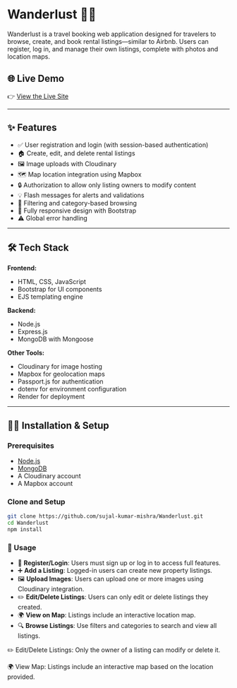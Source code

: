 # Wanderlust 🧳🏡

Wanderlust is a travel booking web application designed for travelers to browse, create, and book rental listings—similar to Airbnb. Users can register, log in, and manage their own listings, complete with photos and location maps.

## 🌐 Live Demo

👉 [View the Live Site](https://wanderlust-vvo1.onrender.com/listings)

---

## ✨ Features

- ✅ User registration and login (with session-based authentication)
- 🏠 Create, edit, and delete rental listings
- 🖼️ Image uploads with Cloudinary
- 🗺️ Map location integration using Mapbox
- 🔒 Authorization to allow only listing owners to modify content
- 💡 Flash messages for alerts and validations
- 🧭 Filtering and category-based browsing
- 📱 Fully responsive design with Bootstrap
- ⚠️ Global error handling

---

## 🛠️ Tech Stack

**Frontend:**
- HTML, CSS, JavaScript
- Bootstrap for UI components
- EJS templating engine

**Backend:**
- Node.js
- Express.js
- MongoDB with Mongoose

**Other Tools:**
- Cloudinary for image hosting
- Mapbox for geolocation maps
- Passport.js for authentication
- dotenv for environment configuration
- Render for deployment

---

## 🧑‍💻 Installation & Setup

### Prerequisites

- [Node.js](https://nodejs.org/)
- [MongoDB](https://www.mongodb.com/)
- A Cloudinary account
- A Mapbox account

### Clone and Setup

```bash
git clone https://github.com/sujal-kumar-mishra/Wanderlust.git
cd Wanderlust
npm install
```


### 🚀 Usage

- 🔐 **Register/Login**: Users must sign up or log in to access full features.
- ➕ **Add a Listing**: Logged-in users can create new property listings.
- 🖼️ **Upload Images**: Users can upload one or more images using Cloudinary integration.
- ✏️ **Edit/Delete Listings**: Users can only edit or delete listings they created.
- 🌍 **View on Map**: Listings include an interactive location map.
- 🔍 **Browse Listings**: Use filters and categories to search and view all listings.


✏️ Edit/Delete Listings: Only the owner of a listing can modify or delete it.

🌍 View Map: Listings include an interactive map based on the location provided.
